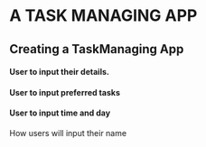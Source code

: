 # A TASK MANAGING APP
## Creating a TaskManaging App

#### User to input their details.
#### User to input preferred tasks
#### User to input time and day

How users will input their name
